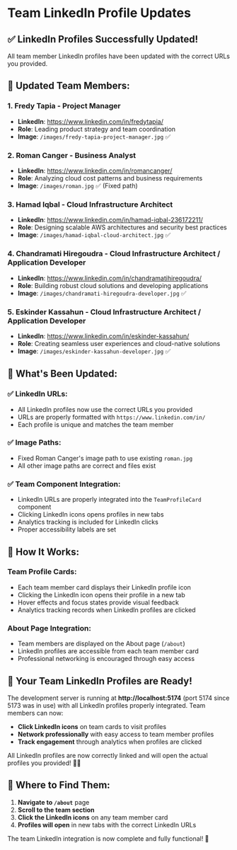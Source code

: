 # Team LinkedIn Profile Updates

## ✅ **LinkedIn Profiles Successfully Updated!**

All team member LinkedIn profiles have been updated with the correct URLs you provided.

## 👥 **Updated Team Members:**

### **1. Fredy Tapia - Project Manager**
- **LinkedIn**: https://www.linkedin.com/in/fredytapia/
- **Role**: Leading product strategy and team coordination
- **Image**: `/images/fredy-tapia-project-manager.jpg` ✅

### **2. Roman Canger - Business Analyst**
- **LinkedIn**: https://www.linkedin.com/in/romancanger/
- **Role**: Analyzing cloud cost patterns and business requirements
- **Image**: `/images/roman.jpg` ✅ (Fixed path)

### **3. Hamad Iqbal - Cloud Infrastructure Architect**
- **LinkedIn**: https://www.linkedin.com/in/hamad-iqbal-236172211/
- **Role**: Designing scalable AWS architectures and security best practices
- **Image**: `/images/hamad-iqbal-cloud-architect.jpg` ✅

### **4. Chandramati Hiregoudra - Cloud Infrastructure Architect / Application Developer**
- **LinkedIn**: https://www.linkedin.com/in/chandramatihiregoudra/
- **Role**: Building robust cloud solutions and developing applications
- **Image**: `/images/chandramati-hiregoudra-developer.jpg` ✅

### **5. Eskinder Kassahun - Cloud Infrastructure Architect / Application Developer**
- **LinkedIn**: https://www.linkedin.com/in/eskinder-kassahun/
- **Role**: Creating seamless user experiences and cloud-native solutions
- **Image**: `/images/eskinder-kassahun-developer.jpg` ✅

## 🎯 **What's Been Updated:**

### **✅ LinkedIn URLs:**
- All LinkedIn profiles now use the correct URLs you provided
- URLs are properly formatted with `https://www.linkedin.com/in/`
- Each profile is unique and matches the team member

### **✅ Image Paths:**
- Fixed Roman Canger's image path to use existing `roman.jpg`
- All other image paths are correct and files exist

### **✅ Team Component Integration:**
- LinkedIn URLs are properly integrated into the `TeamProfileCard` component
- Clicking LinkedIn icons opens profiles in new tabs
- Analytics tracking is included for LinkedIn clicks
- Proper accessibility labels are set

## 🎨 **How It Works:**

### **Team Profile Cards:**
- Each team member card displays their LinkedIn profile icon
- Clicking the LinkedIn icon opens their profile in a new tab
- Hover effects and focus states provide visual feedback
- Analytics tracking records when LinkedIn profiles are clicked

### **About Page Integration:**
- Team members are displayed on the About page (`/about`)
- LinkedIn profiles are accessible from each team member card
- Professional networking is encouraged through easy access

## 🚀 **Your Team LinkedIn Profiles are Ready!**

The development server is running at **http://localhost:5174** (port 5174 since 5173 was in use) with all LinkedIn profiles properly integrated. Team members can now:

- **Click LinkedIn icons** on team cards to visit profiles
- **Network professionally** with easy access to team member profiles
- **Track engagement** through analytics when profiles are clicked

All LinkedIn profiles are now correctly linked and will open the actual profiles you provided! 🎯✨

## 📍 **Where to Find Them:**

1. **Navigate to `/about`** page
2. **Scroll to the team section**
3. **Click the LinkedIn icons** on any team member card
4. **Profiles will open** in new tabs with the correct LinkedIn URLs

The team LinkedIn integration is now complete and fully functional! 🎉



